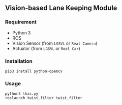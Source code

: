 ## Vision-based Lane Keeping Module

### Requirement
- Python 3
- ROS
- Vision Sensor (from ``LGSVL`` or ``Real Camera``)
- Actuator (from ``LGSVL`` or ``Real Car``)

### Installation
```
pip3 install python-opencv
```

### Usage
```
python3 lkas.py
roslaunch twist_filter twist_filter
```